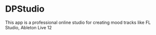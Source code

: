 # DPStudio
 This app is a professional online studio for creating mood tracks like FL Studio,  Ableton Live 12
